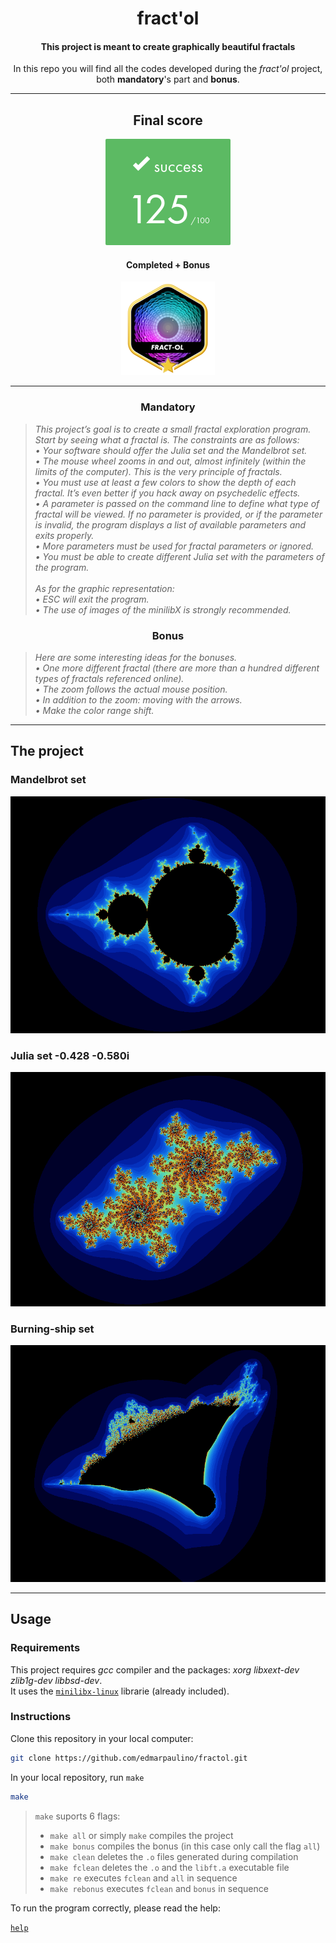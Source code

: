 <h1 align=center>
	<b>fract'ol</b>
</h1>

<h4 align=center>
	This project is meant to create graphically beautiful fractals
</h4>

<p align=center>
	In this repo you will find all the codes developed during the <i>fract'ol</i> project, both <b>mandatory</b>'s part and <b>bonus</b>.
</p>

---

<div align=center>
<h2>
	Final score
</h2>
<img src=https://github.com/edmarpaulino/42projects_pics/blob/master/score_125.png alt=edpaulin's 42Project Score/>
<h4>Completed + Bonus</h4>
<img src=https://github.com/edmarpaulino/42projects_pics/blob/master/fractolm.png alt=edpaulin's 42Project Badge/>
</div>

---

<h3 align=center>
Mandatory
</h3>

> <i>This project’s goal is to create a small fractal exploration program. Start by seeing what a fractal is.
The constraints are as follows:<br>
• Your software should offer the Julia set and the Mandelbrot set.<br>
• The mouse wheel zooms in and out, almost infinitely (within the limits of the
computer). This is the very principle of fractals.<br>
• You must use at least a few colors to show the depth of each fractal. It’s even better if you hack away on psychedelic effects.<br>
• A parameter is passed on the command line to define what type of fractal will be viewed. If no parameter is provided, or if the parameter is invalid, the program displays a list of available parameters and exits properly.<br>
• More parameters must be used for fractal parameters or ignored.<br>
• You must be able to create different Julia set with the parameters of the program.<br><br>
As for the graphic representation:<br>
• ESC will exit the program.<br>
• The use of images of the minilibX is strongly recommended.</i>

<p align=center>

</p>

<h3 align=center>
Bonus
</h3>

> <i>Here are some interesting ideas for the bonuses.<br>
• One more different fractal (there are more than a hundred different types of fractals
referenced online).<br>
• The zoom follows the actual mouse position.<br>
• In addition to the zoom: moving with the arrows.<br>
• Make the color range shift.</i>

---

<h2>
The project
</h2>

### Mandelbrot set

<p align=center><img src="images/mandelbrot-set.png" alt="edpaulin's mandelbrot set"/></p>

### Julia set -0.428 -0.580i

<p align=center><img src="images/julia-set_-0.428_-0.580i.png" alt="edpaulin's julia set"/></p>

### Burning-ship set

<p align=center><img src="images/burning-ship.png" alt="edpaulin's burning-ship set"/></p>


---
<h2>
Usage
</h2>

### Requirements

This project requires *gcc* compiler and the packages: *xorg libxext-dev zlib1g-dev libbsd-dev*.<br>
It uses the [`minilibx-linux`](https://github.com/42Paris/minilibx-linux) librarie (already included).

### Instructions

Clone this repository in your local computer:

```sh
git clone https://github.com/edmarpaulino/fractol.git
```

In your local repository, run `make`

```sh
make 
```

> `make` suports 6 flags: 
> - `make all` or simply `make` compiles the project
> - `make bonus` compiles the bonus (in this case only call the flag `all`)
> - `make clean` deletes the `.o` files generated during compilation
> - `make fclean` deletes the `.o` and the `libft.a` executable file
> - `make re` executes `fclean` and `all` in sequence
> - `make rebonus` executes `fclean` and `bonus` in sequence

To run the program correctly, please read the help:

[`help`](messages/help.txt)
